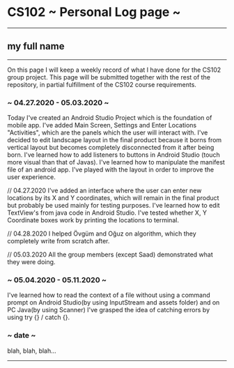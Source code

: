 # CS102 ~ Personal Log page ~
****
## my full name 
****

On this page I will keep a weekly record of what I have done for the CS102 group project. This page will be submitted together with the rest of the repository, in partial fulfillment of the CS102 course requirements.

### ~ 04.27.2020 - 05.03.2020 ~
Today I've created an Android Studio Project which is the foundation of mobile app.
I've added Main Screen, Settings and Enter Locations "Activities", which are the panels which the user will interact with.
I've decided to edit landscape layout in the final product because it borns from vertical layout but becomes completely disconnected from it after being born.
I've learned how to add listeners to buttons in Android Studio (touch more visual than that of Javas).
I've learned how to manipulate the manifest file of an android app.
I've played with the layout in order to improve the user experience.

// 04.27.2020
I've added an interface where the user can enter new locations by its X and Y coordinates, which will remain in the final product but probably be used mainly for testing purposes.
I've learned how to edit TextView's from java code in Android Studio.
I've tested whether X, Y Coordinate boxes work by printing the locations to terminal. 

// 04.28.2020
I helped Övgüm and Oğuz on algorithm, which they completely write from scratch after.

// 05.03.2020
All the group members (except Saad) demonstrated what they were doing.

### ~ 05.04.2020 - 05.11.2020 ~
I've learned how to read the context of a file without using a command prompt on Android Studio(by using InputStream and assets folder) and on PC Java(by using Scanner)
I've grasped the idea of catching errors by using try {} / catch {}.
### ~ date ~
blah, blah, blah...

****